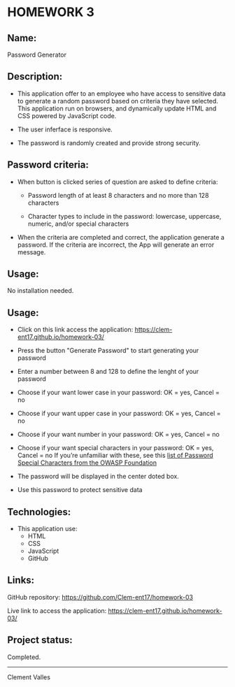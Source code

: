# HOMEWORK 3

## Name:

Password Generator


## Description:

* This application offer to an employee who have access to sensitive data to generate a random password based on criteria they have selected. 
This application run on browsers, and dynamically update HTML and CSS powered by JavaScript code. 

* The user inferface is responsive. 

* The password is randomly created and provide strong security.


## Password criteria:

  - When button is clicked series of question are asked to define criteria:

      - Password length of at least 8 characters and no more than 128 characters

      - Character types to include in the password: lowercase, uppercase, numeric, and/or special characters

  - When the criteria are completed and correct, the application generate a password. If the criteria are incorrect, the App will generate an error message.


## Usage:

No installation needed.

## Usage:

* Click on this link access the application:
https://clem-ent17.github.io/homework-03/

* Press the button "Generate Password" to start generating your password

* Enter a number between 8 and 128 to define the lenght of your password

* Choose if your want lower case in your password: OK = yes, Cancel = no

* Choose if your want upper case in your password: OK = yes, Cancel = no

* Choose if your want number in your password: OK = yes, Cancel = no

* Choose if your want special characters in your password: OK = yes, Cancel = no
If you’re unfamiliar with these, see this [list of Password Special Characters from the OWASP Foundation](https://www.owasp.org/index.php/Password_special_characters)

* The password will be displayed in the center doted box. 

* Use this password to protect sensitive data


## Technologies:

* This application use: 
    - HTML
    - CSS
    - JavaScript
    - GitHub


## Links:

GitHub repository: 
https://github.com/Clem-ent17/homework-03

Live link to access the application:
https://clem-ent17.github.io/homework-03/


## Project status:

Completed.

- - -

Clement Valles
